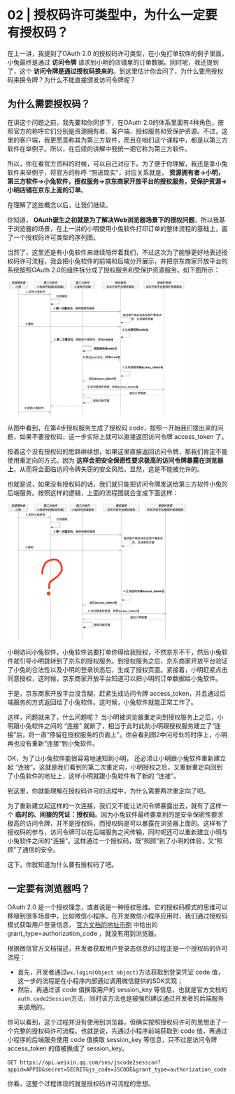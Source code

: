 # 02 | 授权码许可类型中，为什么一定要有授权码？
在上一讲，我提到了OAuth 2.0 的授权码许可类型，在小兔打单软件的例子里面，小兔最终是通过 **访问令牌** 请求到小明的店铺里的订单数据。同时呢，我还提到了，这个 **访问令牌是通过授权码换来的**。到这里估计你会问了，为什么要用授权码来换令牌？为什么不能直接颁发访问令牌呢？

## 为什么需要授权码？

在讲这个问题之前，我先要和你同步下，在OAuth 2.0的体系里面有4种角色，按照官方的称呼它们分别是资源拥有者、客户端、授权服务和受保护资源。不过，这里的客户端，我更愿意称其为第三方软件，而且在咱们这个课程中，都是以第三方软件在举例子。所以，在后续的讲解中我统一把它称为第三方软件。

所以，你在看官方资料的时候，可以自己对应下。为了便于你理解，我还是拿小兔软件来举例子，将官方的称呼 “照进现实”，对应关系就是， **资源拥有者->小明，第三方软件->小兔软件，授权服务->京东商家开放平台的授权服务，受保护资源->小明店铺在京东上面的订单**。

在理解了这些概念以后，让我们继续。

你知道， **OAuth诞生之初就是为了解决Web浏览器场景下的授权问题**，所以我基于浏览器的场景，在上一讲的小明使用小兔软件打印订单的整体流程的基础上，画了一个授权码许可类型的序列图。

当然了，这里还是有小兔软件来继续陪伴着我们，不过这次为了能够更好地表述授权码许可流程，我会把小兔软件的前端和后端分开展示，并把京东商家开放平台的系统按照OAuth 2.0的组件拆分成了授权服务和受保护资源服务。如下图所示：

<img src="images/256196/96973a6f5637fb3d1049f6d456702932.png" style="zoom:40%;" />

从图中看到，在第4步授权服务生成了授权码 code，按照一开始我们提出来的问题，如果不要授权码，这一步实际上就可以直接返回访问令牌 access\_token 了。

按着这个没有授权码的思路继续想，如果这里直接返回访问令牌，那我们肯定不能使用重定向的方式。因为 **这样会把安全保密性要求极高的访问令牌暴露在浏览器上**，从而将会面临访问令牌失窃的安全风险。显然，这是不能被允许的。

也就是说，如果没有授权码的话，我们就只能把访问令牌发送给第三方软件小兔的后端服务。按照这样的逻辑，上面的流程图就会变成下面这样：

<img src="images/256196/f44866070ee06bc3fcceac792570d433.png" style="zoom:40%;" />

小明访问小兔软件，小兔软件说要打单你得给我授权，不然京东不干，然后小兔软件就引导小明跳转到了京东的授权服务。到授权服务之后，京东商家开放平台验证了小兔的合法性以及小明的登录状态后，生成了授权页面。紧接着，小明赶紧点击同意授权，这时候，京东商家开放平台知道可以把小明的订单数据给小兔软件。

于是，京东商家开放平台没含糊，赶紧生成访问令牌 access\_token，并且通过后端服务的方式返回给了小兔软件。这时候，小兔软件就能正常工作了。

这样，问题就来了，什么问题呢？ 当小明被浏览器重定向到授权服务上之后，小明跟小兔软件之间的 “连接” 就断了，相当于此时此刻小明跟授权服务建立了“连接”后，将一直“停留在授权服务的页面上”。你会看到图2中问号处的时序上，小明再也没有重新“连接”到小兔软件。

OK，为了让小兔软件能很容易地通知到小明， 还必须让小明跟小兔软件重新建立起 “连接”。这就是我们看到的第二次重定向，小明授权之后，又重新重定向回到了小兔软件的地址上，这样小明就跟小兔软件有了新的 “连接”。

到这里，你就能理解在授权码许可的流程中，为什么需要两次重定向了吧。

为了重新建立起这样的一次连接，我们又不能让访问令牌暴露出去，就有了这样一个 **临时的、间接的凭证：授权码**。因为小兔软件最终要拿到的是安全保密性要求极高的访问令牌，并不是授权码，而授权码是可以暴露在浏览器上面的。这样有了授权码的参与，访问令牌可以在后端服务之间传输，同时呢还可以重新建立小明与小兔软件之间的“连接”。这样通过一个授权码，既“照顾”到了小明的体验，又“照顾”了通信的安全。

这下，你就知道为什么要有授权码了吧。



## 一定要有浏览器吗？

OAuth 2.0 是一个授权理念，或者说是一种授权思维。它的授权码模式的思维可以移植到很多场景中，比如微信小程序。在开发微信小程序应用时，我们通过授权码模式获取用户登录信息， [官方文档的地址示例](https://developers.weixin.qq.com/miniprogram/dev/api-backend/open-api/login/auth.code2Session.html) 中给出的 grant\_type=authorization\_code ，就没有用到浏览器。

根据微信官方文档描述，开发者获取用户登录态信息的过程正是一个授权码的许可流程：

- 首先，开发者通过`wx.login(Object object)`方法获取到登录凭证 code 值，这一步的流程是在小程序内部通过调用微信提供的SDK实现；
- 然后，再通过该 code 值换取用户的 session\_key 等信息，也就是官方文档的`auth.code2Session`方法，同时该方法也是被强烈建议通过开发者的后端服务来调用的。

你可以看到，这个过程并没有使用到浏览器，但确实按照授权码许可的思想走了一个完整的授权码许可流程。也就是说，先通过小程序前端获取到 code 值，再通过小程序的后端服务使用 code 值换取 session\_key 等信息，只不过是访问令牌 access\_token 的值被换成了 session\_key。

```
GET https://api.weixin.qq.com/sns/jscode2session?appid=APPID&secret=SECRET&js_code=JSCODE&grant_type=authorization_code
```

你看，这整个过程体现的就是授权码许可流程的思想。
